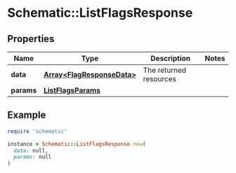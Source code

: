 # Schematic::ListFlagsResponse

## Properties

| Name | Type | Description | Notes |
| ---- | ---- | ----------- | ----- |
| **data** | [**Array&lt;FlagResponseData&gt;**](FlagResponseData.md) | The returned resources |  |
| **params** | [**ListFlagsParams**](ListFlagsParams.md) |  |  |

## Example

```ruby
require 'schematic'

instance = Schematic::ListFlagsResponse.new(
  data: null,
  params: null
)
```

